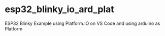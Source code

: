 # esp32_blinky_io_ard_plat
ESP32 Blinky Example using Platform.IO on VS Code and using arduino as Platform

